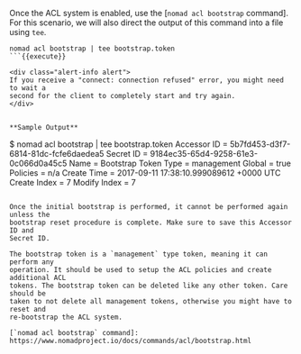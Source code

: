 <style type="text/css">
  .lang-screenshot { -webkit-touch-callout: none; -webkit-user-select: none; -khtml-user-select: none; -moz-user-select: none; -ms-user-select: none; user-select: none; }
  .alert { position: relative; padding: .75rem 1.25rem; margin-bottom: 1rem; border: 1px solid transparent; border-radius: .25rem; }
  .alert-info    { color: #0c5460; background-color: #d1ecf1; border-color: #bee5eb; }
</style>

Once the ACL system is enabled, use the [`nomad acl bootstrap` command]. For
this scenario, we will also direct the output of this command into a file using
`tee`.

```shell
nomad acl bootstrap | tee bootstrap.token
```{{execute}}

<div class="alert-info alert">
If you receive a "connect: connection refused" error, you might need to wait a
second for the client to completely start and try again.
</div>


**Sample Output**

```
$ nomad acl bootstrap | tee bootstrap.token
Accessor ID  = 5b7fd453-d3f7-6814-81dc-fcfe6daedea5
Secret ID    = 9184ec35-65d4-9258-61e3-0c066d0a45c5
Name         = Bootstrap Token
Type         = management
Global       = true
Policies     = n/a
Create Time  = 2017-09-11 17:38:10.999089612 +0000 UTC
Create Index = 7
Modify Index = 7
```

Once the initial bootstrap is performed, it cannot be performed again unless the
bootstrap reset procedure is complete. Make sure to save this Accessor ID and
Secret ID.

The bootstrap token is a `management` type token, meaning it can perform any
operation. It should be used to setup the ACL policies and create additional ACL
tokens. The bootstrap token can be deleted like any other token. Care should be
taken to not delete all management tokens, otherwise you might have to reset and
re-bootstrap the ACL system.

[`nomad acl bootstrap` command]: https://www.nomadproject.io/docs/commands/acl/bootstrap.html

